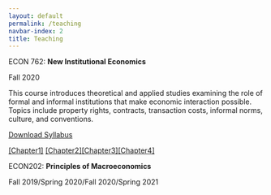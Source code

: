 ```yaml
---
layout: default
permalink: /teaching
navbar-index: 2
title: Teaching
---
```



ECON 762: **New Institutional Economics**

Fall 2020

This course introduces theoretical and applied studies examining the role of formal and informal
institutions that make economic interaction possible. Topics include property rights, contracts,
transaction costs, informal norms, culture, and conventions. 

[Download Syllabus](files/ECON762.pdf)

[[Chapter1]](files/Lecture1.pdf) [[Chapter2]](files/Lecture2.pdf)[[Chapter3]](files/Ch3.pdf)[[Chapter4]](files/Ch4.pdf)

ECON202: **Principles of Macroeconomics**

Fall 2019/Spring 2020/Fall 2020/Spring 2021
